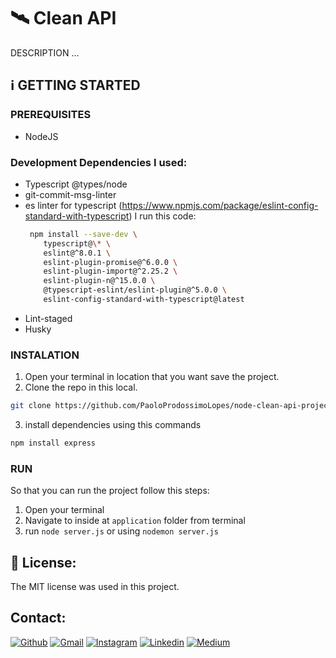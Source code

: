 # 🛰️ Clean API
DESCRIPTION ...

## ℹ️  GETTING STARTED
### PREREQUISITES 
- NodeJS

### Development Dependencies I used:
- Typescript @types/node
- git-commit-msg-linter
- es linter for typescript (https://www.npmjs.com/package/eslint-config-standard-with-typescript)
    I run this code:
    ```sh
     npm install --save-dev \
        typescript@\* \
        eslint@^8.0.1 \
        eslint-plugin-promise@^6.0.0 \
        eslint-plugin-import@^2.25.2 \
        eslint-plugin-n@^15.0.0 \
        @typescript-eslint/eslint-plugin@^5.0.0 \
        eslint-config-standard-with-typescript@latest
    ```
- Lint-staged
- Husky


### INSTALATION
1. Open your terminal in location that you want save the project.
2. Clone the repo in this local.
```sh
git clone https://github.com/PaoloProdossimoLopes/node-clean-api-project.git
```
3. install dependencies using this commands
```sh
npm install express
```
   
### RUN
So that you can run the project follow this steps:
1. Open your terminal
2. Navigate to inside at `application` folder from terminal
2. run `node server.js` or using `nodemon server.js`


## 📃 License:
The MIT license was used in this project.

## Contact:
[![Github](https://img.shields.io/badge/GitHub-black?style=for-the-badge&logo=github&logoColor=white)](https://github.com/PaoloProdossimoLopes)
[![Gmail](https://img.shields.io/badge/Gmail-black?style=for-the-badge&logo=gmail&logoColor=white)](mailto:paolo.prodossimo.lopes@gmail.com)
[![Instagram](https://img.shields.io/badge/Instagram-black?style=for-the-badge&logo=instagram&logoColor=white)](https://www.instagram.com/ios.dev.br/)
[![Linkedin](https://img.shields.io/badge/LinkedIn-black?style=for-the-badge&logo=linkedin&logoColor=white)](https://www.linkedin.com/in/paoloprodossimolopes/)
[![Medium](https://img.shields.io/badge/Medium-black?style=for-the-badge&logo=medium&logoColor=white)](https://medium.com/@pprodossimo)
